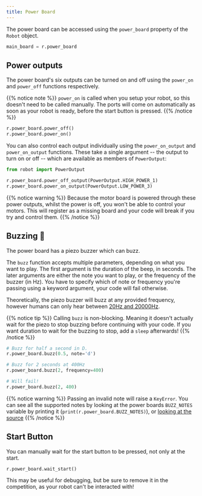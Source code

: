 ```yaml
---
title: Power Board
---
```


The power board can be accessed using the `power_board` property of the `Robot` object.

```python
main_board = r.power_board
```

## Power outputs
The power board's six outputs can be turned on and off using the `power_on` and `power_off` functions respectively.

{{% notice note %}}
`power_on` is called when you setup your robot, so this doesn't need to be called manually. The ports will come on automatically as soon as your robot is ready, before the start button is pressed.
{{% /notice %}}

```python
r.power_board.power_off()
r.power_board.power_on()
```

You can also control each output individually using the `power_on_output` and
`power_on_output` functions. These take a single argument -- the output to
turn on or off -- which are available as members of `PowerOutput`:

```python
from robot import PowerOutput

r.power_board.power_off_output(PowerOutput.HIGH_POWER_1)
r.power_board.power_on_output(PowerOutput.LOW_POWER_3)
```

{{% notice warning %}}
Because the motor board is powered through these power outputs, whilst the power is off, you won't be able to control your motors. This will register as a missing board and your code will break if you try and control them.
{{% /notice %}}

## Buzzing :bee:
The power board has a piezo buzzer which can buzz.

The `buzz` function accepts multiple parameters, depending on what you want to play. The first argument is the duration of the beep, in seconds. The later arguments are either the note you want to play, or the frequency of the buzzer (in Hz). You have to specify which of note or frequency you're passing using a keyword argument, your code will fail otherwise.

Theoretically, the piezo buzzer will buzz at any provided frequency, however humans can only hear between [20Hz and 20000Hz](https://en.wikipedia.org/wiki/Hearing_range#Humans).

{{% notice tip %}}
Calling `buzz` is non-blocking. Meaning it doesn't actually wait for the piezo to stop buzzing before continuing with your code. If you want duration to wait for the buzzing to stop, add a `sleep` afterwards!
{{% /notice %}}


```python
# Buzz for half a second in D.
r.power_board.buzz(0.5, note='d')

# Buzz for 2 seconds at 400Hz
r.power_board.buzz(2, frequency=400)

# Will fail!
r.power_board.buzz(2, 400)
```

{{% notice warning %}}
Passing an invalid note will raise a `KeyError`. You can see all the supported notes by looking at the power boards `BUZZ_NOTES` variable by printing it (`print(r.power_board.BUZZ_NOTES)`), or [looking at the source](https://github.com/sourcebots/robot-api/blob/master/robot/power.py)
{{% /notice %}}

## Start Button
You can manually wait for the start button to be pressed, not only at the start.

```python
r.power_board.wait_start()
```

This may be useful for debugging, but be sure to remove it in the competition, as your robot can't be interacted with!
